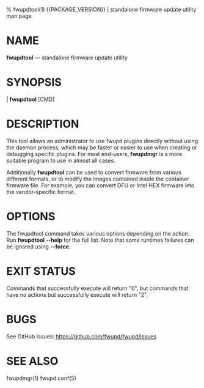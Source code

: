 % fwupdtool(1) {{PACKAGE_VERSION}} | standalone firmware update utility man page

NAME
====

**fwupdtool** — standalone firmware update utility

SYNOPSIS
========

| **fwupdtool** [CMD]

DESCRIPTION
===========

This tool allows an administrator to use fwupd plugins directly without using the daemon process,
which may be faster or easier to use when creating or debugging specific plugins.
For most end-users, **fwupdmgr** is a more suitable program to use in almost all cases.

Additionally **fwupdtool** can be used to convert firmware from various different formats,
or to modify the images contained inside the container firmware file.
For example, you can convert DFU or Intel HEX firmware into the vendor-specific format.

OPTIONS
=======

The fwupdtool command takes various options depending on the action.
Run **fwupdtool \-\-help** for the full list.
Note that some runtimes failures can be ignored using **\-\-force**.

EXIT STATUS
===========

Commands that successfully execute will return "0", but commands that have no
actions but successfully execute will return "2".

BUGS
====

See GitHub Issues: <https://github.com/fwupd/fwupd/issues>

SEE ALSO
========

fwupdmgr(1)
fwupd.conf(5)
